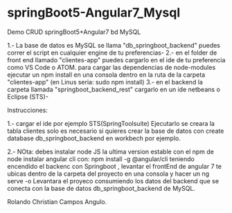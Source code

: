 # springBoot5-Angular7_Mysql
Demo CRUD springBoot5+Angular7 bd MySQL

1.-
La base de datos es MySQL se llama "db_springboot_backend" puedes correr el script en cualquier engine de tu preferencias-
2.-
en el folder de front end llamado "clientes-app" puedes cargarlo en el ide de tu preferencia como VS Code o ATOM. para cargar las dependencias de node-modules 
ejecutar un npm install en una consola dentro en la ruta de la carpeta "clientes-app" (en Linus seria: sudo npm install)
3.- en el backend la carpeta llamada "springboot_backend_rest" cargarlo en un ide netbeans o Eclipse (STS)-

Instrucciones:

1.- cargar el ide por ejemplo STS(SpringToolsuite) Ejecutarlo se creara la tabla clientes solo es necesario si quieres crear la
base de datos con create database db_springboot_backend en workbech por ejemplo.

2.- 
NOta:
debes instalar node JS la ultima version estable con el npm de node
instalar angular cli con:
npm install -g @angular/cli
teniendo encendido el backenc con Springboot , levantar el frontEnd de angular 7 te ubicas dentro de la carpeta del proyecto en 
una consola y hacer un ng serve -o
Levantara el proyeco consumiendo los datos del backend que se conecta con la base de datos db_springboot_backend de MySQL.

Rolando Christian Campos Angulo.
 
